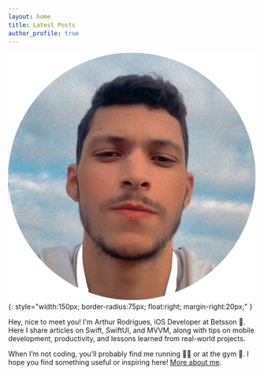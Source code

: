 ```yaml
---
layout: home
title: Latest Posts
author_profile: true
---
```


![Arthur Rodrigues](/assets/images/profile.png){: style="width:150px; border-radius:75px; float:right; margin-right:20px;" }

Hey, nice to meet you! I'm Arthur Rodrigues, iOS Developer at Betsson 🎯.
Here I share articles on Swift, SwiftUI, and MVVM, along with tips on mobile development, productivity, and lessons learned from real-world projects.

When I’m not coding, you’ll probably find me running 🏃‍♂️ or at the gym 💪.
I hope you find something useful or inspiring here!
[More about me](/about/).
